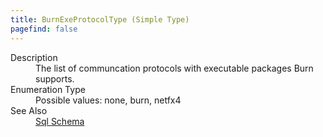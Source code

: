 ```yaml
---
title: BurnExeProtocolType (Simple Type)
pagefind: false
---
```

<dl>
  <dt>Description</dt>
  <dd>The list of communcation protocols with executable packages Burn supports.           </dd>
  <dt>Enumeration Type</dt>
  <dd>Possible values: none, burn, netfx4</dd>
  <dt>See Also</dt>
  <dd>
    <a href="../">Sql Schema</a>
  </dd>
</dl>
